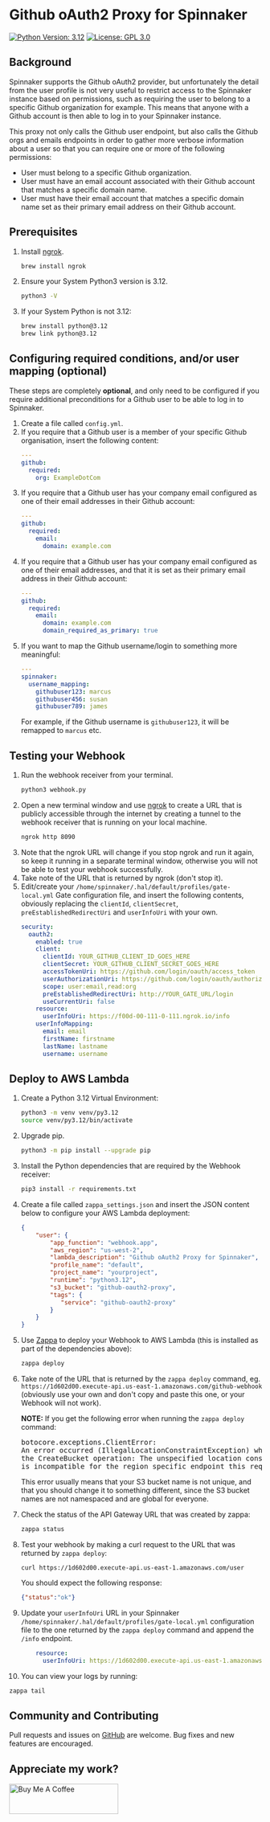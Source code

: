 # Github oAuth2 Proxy for Spinnaker

[![Python Version: 3.12](
https://img.shields.io/badge/Python%20application-v3.12-blue
)](https://www.python.org/downloads/release/python-3123/)
[![License: GPL 3.0](
https://img.shields.io/github/license/ashleykleynhans/github-oauth-proxy
)](https://opensource.org/licenses/GPL-3.0)

## Background

Spinnaker supports the Github oAuth2 provider, but unfortunately the
detail from the user profile is not very useful to restrict access to
the Spinnaker instance based on permissions, such as requiring the user
to belong to a specific Github organization for example.  This means
that anyone with a Github account is then able to log in to your
Spinnaker instance.

This proxy not only calls the Github user endpoint, but also calls
the Github orgs and emails endpoints in order to gather more verbose
information about a user so that you can require one or more of the
following permissions:

- User must belong to a specific Github organization.
- User must have an email account associated with their Github account
that matches a specific domain name.
- User must have their email account that matches a specific domain
name set as their primary email address on their Github account.

## Prerequisites

1. Install [ngrok](https://ngrok.com/).
   ```bash
   brew install ngrok
   ```
2. Ensure your System Python3 version is 3.12.
   ```bash
   python3 -V
   ```
3. If your System Python is not 3.12:
   ```bash
   brew install python@3.12
   brew link python@3.12
   ```

## Configuring required conditions, and/or user mapping (optional)

These steps are completely **optional**, and only need to be
configured if you require additional preconditions for a Github
user to be able to log in to Spinnaker.

1. Create a file called `config.yml`.
2. If you require that a Github user is a member of your specific
Github organisation, insert the following content:
   ```yaml
   ---
   github:
     required:
       org: ExampleDotCom
   ```
3. If you require that a Github user has your company email configured
as one of their email addresses in their Github account:
   ```yaml
   ---
   github:
     required:
       email:
         domain: example.com
   ```
4. If you require that a Github user has your company email configured
   as one of their email addresses, and that it is set as their primary
   email address in their Github account:
   ```yaml
   ---
   github:
     required:
       email:
         domain: example.com
         domain_required_as_primary: true
   ```
5. If you want to map the Github username/login to something more
   meaningful:
   ```yaml
   ---
   spinnaker:
     username_mapping:
       githubuser123: marcus
       githubuser456: susan
       githubuser789: james
   ```
   For example, if the Github username is `githubuser123`, it will be
   remapped to `marcus` etc.

## Testing your Webhook

1. Run the webhook receiver from your terminal.
   ```bash
   python3 webhook.py
   ```
2. Open a new terminal window and use [ngrok](https://ngrok.com/) to create
   a URL that is publicly accessible through the internet by creating a tunnel
   to the webhook receiver that is running on your local machine.
   ```bash
   ngrok http 8090
   ```
3. Note that the ngrok URL will change if you stop ngrok and run it again,
   so keep it running in a separate terminal window, otherwise you will not
   be able to test your webhook successfully.
4. Take note of the URL that is returned by ngrok (don't stop it).
5. Edit/create your `/home/spinnaker/.hal/default/profiles/gate-local.yml`
   Gate configuration file, and insert the following contents, obviously
   replacing the `clientId`, `clientSecret`, `preEstablishedRedirectUri`
   and `userInfoUri` with your own.
   ```yml
   security:
     oauth2:
       enabled: true
       client:
         clientId: YOUR_GITHUB_CLIENT_ID_GOES_HERE
         clientSecret: YOUR_GITHUB_CLIENT_SECRET_GOES_HERE
         accessTokenUri: https://github.com/login/oauth/access_token
         userAuthorizationUri: https://github.com/login/oauth/authorize
         scope: user:email,read:org
         preEstablishedRedirectUri: http://YOUR_GATE_URL/login
         useCurrentUri: false
       resource:
         userInfoUri: https://f00d-00-111-0-111.ngrok.io/info
       userInfoMapping:
         email: email
         firstName: firstname
         lastName: lastname
         username: username
   ```

## Deploy to AWS Lambda

1. Create a Python 3.12 Virtual Environment:
   ```bash
   python3 -m venv venv/py3.12
   source venv/py3.12/bin/activate
   ```
2. Upgrade pip.
   ```bash
   python3 -m pip install --upgrade pip
   ```
3. Install the Python dependencies that are required by the Webhook receiver:
   ```bash
   pip3 install -r requirements.txt
   ```
4. Create a file called `zappa_settings.json` and insert the JSON content below
to configure your AWS Lambda deployment:
   ```json
   {
       "user": {
           "app_function": "webhook.app",
           "aws_region": "us-west-2",
           "lambda_description": "Github oAuth2 Proxy for Spinnaker",
           "profile_name": "default",
           "project_name": "yourproject",
           "runtime": "python3.12",
           "s3_bucket": "github-oauth2-proxy",
           "tags": {
              "service": "github-oauth2-proxy"
           }
       }
   }
   ```
5. Use [Zappa](https://github.com/Zappa/Zappa) to deploy your Webhook
   to AWS Lambda (this is installed as part of the dependencies above):
   ```bash
   zappa deploy
   ```
6. Take note of the URL that is returned by the `zappa deploy` command,
   eg. `https://1d602d00.execute-api.us-east-1.amazonaws.com/github-webhook`
   (obviously use your own and don't copy and paste this one, or your
   Webhook will not work).

   **NOTE:** If you get the following error when running the `zappa deploy` command:

   <pre>
   botocore.exceptions.ClientError:
   An error occurred (IllegalLocationConstraintException) when calling
   the CreateBucket operation: The unspecified location constraint
   is incompatible for the region specific endpoint this request was sent to.
   </pre>

   This error usually means that your S3 bucket name is not unique, and that you
   should change it to something different, since the S3 bucket names are not
   namespaced and are global for everyone.
7. Check the status of the API Gateway URL that was created by zappa:
   ```bash
   zappa status
   ```
8. Test your webhook by making a curl request to the URL that was returned
   by `zappa deploy`:
   ```
   curl https://1d602d00.execute-api.us-east-1.amazonaws.com/user
   ```
   You should expect the following response:
   ```json
   {"status":"ok"}
   ```
9. Update your `userInfoUri` URL in your Spinnaker
   `/home/spinnaker/.hal/default/profiles/gate-local.yml` configuration file
   to the one returned by the `zappa deploy` command and append the
   `/info` endpoint.
   ```yaml
       resource:
         userInfoUri: https://1d602d00.execute-api.us-east-1.amazonaws.com/user/info
   ```
10. You can view your logs by running:
   ```bash
   zappa tail
   ```

## Community and Contributing

Pull requests and issues on [GitHub](https://github.com/ashleykleynhans/github-oauth-proxy)
are welcome. Bug fixes and new features are encouraged.

## Appreciate my work?

<a href="https://www.buymeacoffee.com/ashleyk" target="_blank"><img src="https://cdn.buymeacoffee.com/buttons/v2/default-yellow.png" alt="Buy Me A Coffee" style="height: 60px !important;width: 217px !important;" ></a>

